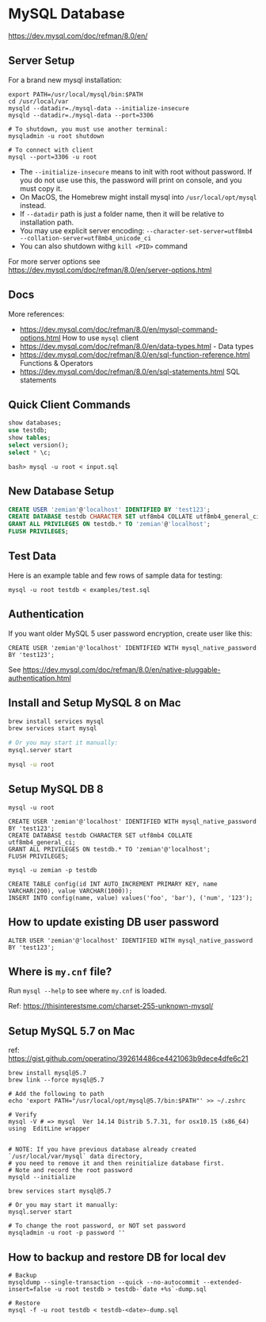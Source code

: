 # MySQL Database

https://dev.mysql.com/doc/refman/8.0/en/

## Server Setup

For a brand new mysql installation:

```
export PATH=/usr/local/mysql/bin:$PATH
cd /usr/local/var
mysqld --datadir=./mysql-data --initialize-insecure
mysqld --datadir=./mysql-data --port=3306

# To shutdown, you must use another terminal:
mysqladmin -u root shutdown

# To connect with client
mysql --port=3306 -u root
```

* The `--initialize-insecure` means to init with root without password. If you do not use use this, the password will print on console, and you must copy it.
* On MacOS, the Homebrew might install mysql into `/usr/local/opt/mysql` instead.
* If `--datadir` path is just a folder name, then it will be relative to installation path.
* You may use explicit server encoding: `--character-set-server=utf8mb4 --collation-server=utf8mb4_unicode_ci`
* You can also shutdown withg  `kill <PID>` command

For more server options see https://dev.mysql.com/doc/refman/8.0/en/server-options.html

## Docs

More references:
* https://dev.mysql.com/doc/refman/8.0/en/mysql-command-options.html How to use `mysql` client
* https://dev.mysql.com/doc/refman/8.0/en/data-types.html - Data types
* https://dev.mysql.com/doc/refman/8.0/en/sql-function-reference.html Functions & Operators
* https://dev.mysql.com/doc/refman/8.0/en/sql-statements.html SQL statements

## Quick Client Commands

```sql
show databases;
use testdb;
show tables;
select version();
select * \c;
```

    bash> mysql -u root < input.sql

## New Database Setup

```sql
CREATE USER 'zemian'@'localhost' IDENTIFIED BY 'test123';
CREATE DATABASE testdb CHARACTER SET utf8mb4 COLLATE utf8mb4_general_ci;
GRANT ALL PRIVILEGES ON testdb.* TO 'zemian'@'localhost';
FLUSH PRIVILEGES;
```

## Test Data

Here is an example table and few rows of sample data for testing:

    mysql -u root testdb < examples/test.sql

## Authentication

If you want older MySQL 5 user password encryption, create user like this:

    CREATE USER 'zemian'@'localhost' IDENTIFIED WITH mysql_native_password BY 'test123';

See https://dev.mysql.com/doc/refman/8.0/en/native-pluggable-authentication.html

## Install and Setup MySQL 8 on Mac

```bash
brew install services mysql
brew services start mysql

# Or you may start it manually:
mysql.server start

mysql -u root
```

## Setup MySQL DB 8

```
mysql -u root

CREATE USER 'zemian'@'localhost' IDENTIFIED WITH mysql_native_password BY 'test123';
CREATE DATABASE testdb CHARACTER SET utf8mb4 COLLATE utf8mb4_general_ci;
GRANT ALL PRIVILEGES ON testdb.* TO 'zemian'@'localhost';
FLUSH PRIVILEGES;

mysql -u zemian -p testdb

CREATE TABLE config(id INT AUTO_INCREMENT PRIMARY KEY, name VARCHAR(200), value VARCHAR(1000));
INSERT INTO config(name, value) values('foo', 'bar'), ('num', '123');
```

## How to update existing DB user password

    ALTER USER 'zemian'@'localhost' IDENTIFIED WITH mysql_native_password BY 'test123';


## Where is `my.cnf` file?

Run `mysql --help` to see where `my.cnf` is loaded.

Ref: https://thisinterestsme.com/charset-255-unknown-mysql/

## Setup MySQL 5.7 on Mac

ref: https://gist.github.com/operatino/392614486ce4421063b9dece4dfe6c21

```
brew install mysql@5.7
brew link --force mysql@5.7

# Add the following to path
echo 'export PATH="/usr/local/opt/mysql@5.7/bin:$PATH"' >> ~/.zshrc

# Verify
mysql -V # => mysql  Ver 14.14 Distrib 5.7.31, for osx10.15 (x86_64) using  EditLine wrapper


# NOTE: If you have previous database already created `/usr/local/var/mysql` data directory, 
# you need to remove it and then reinitialize database first.
# Note and record the root password
mysqld --initialize

brew services start mysql@5.7

# Or you may start it manually:
mysql.server start

# To change the root password, or NOT set password
mysqladmin -u root -p password ''
```

## How to backup and restore DB for local dev

```
# Backup
mysqldump --single-transaction --quick --no-autocommit --extended-insert=false -u root testdb > testdb-`date +%s`-dump.sql

# Restore
mysql -f -u root testdb < testdb-<date>-dump.sql
```

